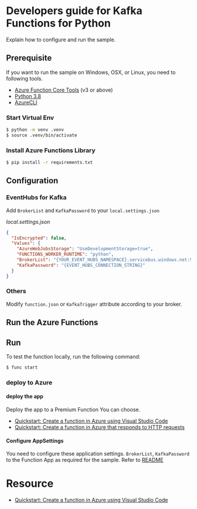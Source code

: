 # Developers guide for Kafka Functions for Python

Explain how to configure and run the sample.

## Prerequisite

If you want to run the sample on Windows, OSX, or Linux, you need to following tools.

* [Azure Function Core Tools](https://github.com/Azure/azure-functions-core-tools) (v3 or above)
* [Python 3.8](https://www.python.org/downloads/release/python-381/)
* [AzureCLI](https://docs.microsoft.com/en-us/cli/azure/install-azure-cli?view=azure-cli-latest)

### Start Virtual Env

```bash
$ python -m venv .venv
$ source .venv/bin/activate
```

### Install Azure Functions Library

```bash
$ pip install -r requirements.txt
```

## Configuration

### EventHubs for Kafka

Add `BrokerList` and `KafkaPassword` to your `local.settings.json`

_local.settings.json_

```json
{
  "IsEncrypted": false,
  "Values": {
    "AzureWebJobsStorage": "UseDevelopmentStorage=true",
    "FUNCTIONS_WORKER_RUNTIME": "python",
    "BrokerList": "{YOUR_EVENT_HUBS_NAMESPACE}.servicebus.windows.net:9093",
    "KafkaPassword": "{EVENT_HUBS_CONNECTION_STRING}"
  }
}
```

### Others

Modify `function.json` or `KafkaTrigger` attribute according to your broker.
## Run the Azure Functions

## Run 

To test the function locally, run the following command: 

```bash
$ func start
```

### deploy to Azure

#### deploy the app

Deploy the app to a Premium Function You can choose.

* [Quickstart: Create a function in Azure using Visual Studio Code](https://docs.microsoft.com/en-us/azure/azure-functions/functions-create-first-function-vs-code?pivots=programming-language-python)
* [Quickstart: Create a function in Azure that responds to HTTP requests](https://docs.microsoft.com/en-us/azure/azure-functions/functions-create-first-azure-function-azure-cli?tabs=bash%2Cbrowser&pivots=programming-language-python)

#### Configure AppSettings
 You need to configure these application settings. `BrokerList`, `KafkaPassword` to the Function App as required for the sample. Refer to [README](../../README.md)


# Resource

* [Quickstart: Create a function in Azure using Visual Studio Code](https://docs.microsoft.com/en-us/azure/azure-functions/functions-create-first-function-vs-code?pivots=programming-language-python)

